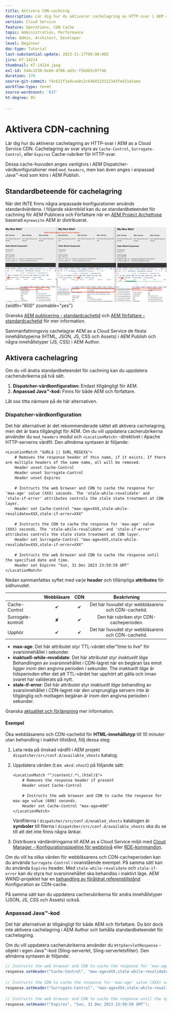 ```yaml
---
title: Aktivera CDN-cachning
description: Lär dig hur du aktiverar cachelagring av HTTP-svar i AEM as a Cloud Service CDN.
version: Cloud Service
feature: Operations, CDN Cache
topic: Administration, Performance
role: Admin, Architect, Developer
level: Beginner
doc-type: Tutorial
last-substantial-update: 2023-11-17T00:00:00Z
jira: KT-14224
thumbnail: KT-14224.jpeg
exl-id: 544c3230-6eb6-4f06-a63c-f56d65c0ff4b
duration: 174
source-git-commit: f4c621f3a9caa8c2c64b8323312343fe421a5aee
workflow-type: tm+mt
source-wordcount: '637'
ht-degree: 0%

---
```


# Aktivera CDN-cachning

Lär dig hur du aktiverar cachelagring av HTTP-svar i AEM as a Cloud Service CDN. Cachelagring av svar styrs av `Cache-Control`, `Surrogate-Control`, eller `Expires` Cache-rubriker för HTTP-svar.

Dessa cache-huvuden anges vanligtvis i AEM Dispatcher-värdkonfigurationer med `mod_headers`, men kan även anges i anpassad Java™-kod som körs i AEM Publish.

## Standardbeteende för cachelagring

När det INTE finns några anpassade konfigurationer används standardvärdena. I följande skärmbild kan du se standardbeteendet för cachning för AEM Publicera och Författare när en [AEM Project Archettype](https://github.com/adobe/aem-project-archetype) baserad `mynewsite` AEM är distribuerat.

![Standardbeteende för cachelagring](../assets/how-to/aem-publish-default-cache-headers.png){width="800" zoomable="yes"}

Granska [AEM publicering - standardcachetid](https://experienceleague.adobe.com/docs/experience-manager-learn/cloud-service/caching/publish.html#cdn-cache-life) och [AEM författare - standardcachetid](https://experienceleague.adobe.com/docs/experience-manager-learn/cloud-service/caching/author.html?#default-cache-life) för mer information.

Sammanfattningsvis cachelagrar AEM as a Cloud Service de flesta innehållstyperna (HTML, JSON, JS, CSS och Assets) i AEM Publish och några innehållstyper (JS, CSS) i AEM Author.

## Aktivera cachelagring

Om du vill ändra standardbeteendet för cachning kan du uppdatera cacherubrikerna på två sätt.

1. **Dispatcher-värdkonfiguration:** Endast tillgängligt för AEM.
1. **Anpassad Java™-kod:** Finns för både AEM och författare.

Låt oss titta närmare på de här alternativen.

### Dispatcher-värdkonfiguration

Det här alternativet är det rekommenderade sättet att aktivera cachelagring, men det är bara tillgängligt för AEM. Om du vill uppdatera cacherubrikerna använder du `mod_headers` modul och `<LocationMatch>` -direktivet i Apache HTTP-serverns värdfil. Den allmänna syntaxen är följande:

```
<LocationMatch "$URL$ || $URL_REGEX$">
    # Removes the response header of this name, if it exists. If there are multiple headers of the same name, all will be removed.
    Header unset Cache-Control
    Header unset Surrogate-Control
    Header unset Expires

    # Instructs the web browser and CDN to cache the response for 'max-age' value (XXX) seconds. The 'stale-while-revalidate' and 'stale-if-error' attributes controls the stale state treatment at CDN layer.
    Header set Cache-Control "max-age=XXX,stale-while-revalidate=XXX,stale-if-error=XXX"
    
    # Instructs the CDN to cache the response for 'max-age' value (XXX) seconds. The 'stale-while-revalidate' and 'stale-if-error' attributes controls the stale state treatment at CDN layer.
    Header set Surrogate-Control "max-age=XXX,stale-while-revalidate=XXX,stale-if-error=XXX"
    
    # Instructs the web browser and CDN to cache the response until the specified date and time.
    Header set Expires "Sun, 31 Dec 2023 23:59:59 GMT"
</LocationMatch>
```

Nedan sammanfattas syftet med varje **header** och tillämpliga **attributes** för sidhuvudet.

|                     | Webbläsare | CDN | Beskrivning |
|---------------------|:-----------:|:---------:|:-----------:|
| Cache-Control | ✔ | ✔ | Det här huvudet styr webbläsarens och CDN-cachetid. |
| Surrogate-kontroll | ✘ | ✔ | Den här rubriken styr CDN-cacheperioden. |
| Upphör | ✔ | ✔ | Det här huvudet styr webbläsarens och CDN-cachetid. |


- **max-age**: Det här attributet styr TTL-värdet eller&quot;time to live&quot; för svarsinnehållet i sekunder.
- **inaktuell-while-revalidate**: Det här attributet styr _inaktuellt läge_ Behandlingen av svarsinnehållet i CDN-lagret när en begäran tas emot ligger inom den angivna perioden i sekunder. The _inaktuellt läge_ är tidsperioden efter det att TTL-värdet har upphört att gälla och innan svaret har validerats på nytt.
- **stale-if-error**: Det här attributet styr _inaktuellt läge_ behandling av svarsinnehållet i CDN-lagret när den ursprungliga servern inte är tillgänglig och mottagen begäran är inom den angivna perioden i sekunder.

Granska [aktualitet och förlängning](https://developer.fastly.com/learning/concepts/edge-state/cache/stale/) mer information.

#### Exempel

Öka webbläsarens och CDN-cachetid för **HTML-innehållstyp** till _10 minuter_ utan behandling i inaktivt tillstånd, följ dessa steg:

1. Leta reda på önskad värdfil i AEM projekt `dispatcher/src/conf.d/available_vhosts` katalog.
1. Uppdatera värden (t.ex. `wknd.vhost`) på följande sätt:

   ```
   <LocationMatch "^/content/.*\.(html)$">
       # Removes the response header if present
       Header unset Cache-Control
   
       # Instructs the web browser and CDN to cache the response for max-age value (600) seconds.
       Header set Cache-Control "max-age=600"
   </LocationMatch>
   ```

   Värdfilerna i `dispatcher/src/conf.d/enabled_vhosts` katalogen är **symboler** till filerna i `dispatcher/src/conf.d/available_vhosts` ska du se till att det inte finns några länkar.
1. Distribuera värdändringarna till AEM as a Cloud Service miljö med [Cloud Manager - Konfigurationspipeline för webbnivå](https://experienceleague.adobe.com/docs/experience-manager-cloud-service/content/implementing/using-cloud-manager/cicd-pipelines/introduction-ci-cd-pipelines.html?#web-tier-config-pipelines) eller [RDE-kommandon](https://experienceleague.adobe.com/docs/experience-manager-learn/cloud-service/developing/rde/how-to-use.html?lang=en#deploy-apache-or-dispatcher-configuration).

Om du vill ha olika värden för webbläsarens och CDN-cacheperioden kan du använda `Surrogate-Control` i ovanstående exempel. På samma sätt kan du använda `Expires` header. Med `stale-while-revalidate` och `stale-if-error` kan du styra hur svarsinnehållet ska behandlas i inaktivt läge. AEM WKND-projektet har en [behandling av föråldrat referenstillstånd](https://github.com/adobe/aem-guides-wknd/blob/main/dispatcher/src/conf.d/available_vhosts/wknd.vhost#L150-L155) Konfiguration av CDN-cache.

På samma sätt kan du uppdatera cacherubrikerna för andra innehållstyper (JSON, JS, CSS och Assets) också.

### Anpassad Java™-kod

Det här alternativet är tillgängligt för både AEM och författare. Du bör dock inte aktivera cachelagring i AEM Author och behålla standardbeteendet för cachelagring.

Om du vill uppdatera cacherubrikerna använder du `HttpServletResponse` -objekt i egen Java™-kod (Sling-serverlet, Sling-serverletsfilter). Den allmänna syntaxen är följande:

```java
// Instructs the web browser and CDN to cache the response for 'max-age' value (XXX) seconds. The 'stale-while-revalidate' and 'stale-if-error' attributes controls the stale state treatment at CDN layer.
response.setHeader("Cache-Control", "max-age=XXX,stale-while-revalidate=XXX,stale-if-error=XXX");

// Instructs the CDN to cache the response for 'max-age' value (XXX) seconds. The 'stale-while-revalidate' and 'stale-if-error' attributes controls the stale state treatment at CDN layer.
response.setHeader("Surrogate-Control", "max-age=XXX,stale-while-revalidate=XXX,stale-if-error=XXX");

// Instructs the web browser and CDN to cache the response until the specified date and time.
response.setHeader("Expires", "Sun, 31 Dec 2023 23:59:59 GMT");
```
